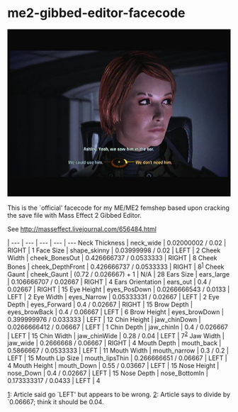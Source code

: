 # me2-gibbed-editor-facecode

![Cashmere Shepard](images/2008-11-26_154041.jpg)

This is the \`official' facecode for my ME/ME2 femshep based upon
cracking the save file with Mass Effect 2 Gibbed Editor.

See http://masseffect.livejournal.com/656484.html

| --- | --- | --- | --- | ---
Neck Thickness | neck_wide | 0.02000002 / 0.02 | RIGHT | 1
Face Size | shape_skinny | 0.03999998 / 0.02 | LEFT | 2
Cheek Width | cheek_BonesOut | 0.426666737 / 0.0533333 | RIGHT | 8
Cheek Bones | cheek_DepthFront | 0.426666737 / 0.0533333 | RIGHT | 8<sup>[1](#footnote1)</sup>
Cheek Gaunt | cheek_Gaunt | (0.72 / 0.026667) + 1 | N/A | 28
Ears Size | ears_large | 0.106666707 / 0.02667 | RIGHT | 4
Ears Orientation | ears_out | 0.4 / 0.02667 | RIGHT | 15
Eye Height | eyes_PosDown | 0.0266666543 / 0.0133 | LEFT | 2
Eye Width | eyes_Narrow | 0.05333331 / 0.02667 | LEFT | 2
Eye Depth | eyes_Forward | 0.4 / 0.02667 | RIGHT | 15
Brow Depth | eyes_browBack | 0.4 / 0.06667 | LEFT | 6
Brow Height | eyes_browDown | 0.399999976 / 0.033333 | LEFT | 12
Chin Height | jaw_chinDown | 0.0266666412 / 0.06667 | LEFT | 1
Chin Depth | jaw_chinIn | 0.4 / 0.026667 | LEFT | 15
Chin Width | jaw_chinWide | 0.28 / 0.04 | LEFT | 7<sup>[2](#footnote2)</sup>
Jaw Width | jaw_wide | 0.2666668 / 0.06667 | RIGHT | 4
Mouth Depth | mouth_back | 0.5866667 / 0.0533333 | LEFT | 11
Mouth Width | mouth_narrow | 0.3 / 0.2 | LEFT | 15
Mouth Lip Size | mouth_lipsThin | 0.266666651 / 0.06667 | LEFT | 4
Mouth Height | mouth_Down | 0.55 / 0.03667 | LEFT | 15
Nose Height | nose_Down | 0.4 / 0.02667 | LEFT | 15
Nose Depth | nose_BottomIn | 0.173333317 / 0.0433 | LEFT | 4

 
<a name="footnote1">[1](#me2-gibbed-editor-facecode)</a>: Article said go \`LEFT' but appears to be wrong.
<a name="footnote2">[2](#me2-gibbed-editor-facecode)</a>: Article says to divide by \`0.06667; think it should be 0.04.

